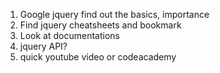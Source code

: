 1. Google jquery find out the basics, importance
2. Find jquery cheatsheets and bookmark
3. Look at documentations
4. jquery API?
5. quick youtube video or codeacademy
